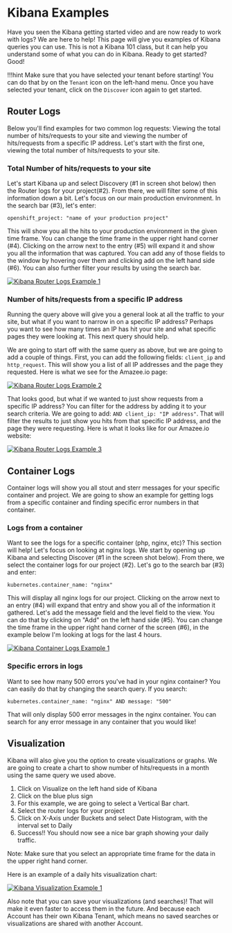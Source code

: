 # Kibana Examples

Have you seen the Kibana getting started video and are now ready to work with logs? We are here to help!  This page will give you examples of Kibana queries you can use.  This is not a Kibana 101 class, but it can help you understand some of what you can do in Kibana.  Ready to get started? Good!

!!!hint
    Make sure that you have selected your tenant before starting! You can do that by on the  ```Tenant``` icon on the left-hand menu.  Once you have selected your tenant, click on the ```Discover``` icon again to get started.

## Router Logs

Below you'll find examples for two common log requests: Viewing the total number of hits/requests to your site and viewing the number of hits/requests from a specific IP address. Let's start with the first one, viewing the total number of hits/requests to your site.

### Total Number of hits/requests to your site

Let's start Kibana up and select Discovery (#1 in screen shot below) then the Router logs for your project(#2).  From there, we will filter some of this information down a bit.  Let's focus on our main production environment.  In the search bar (#3), let's enter:

`openshift_project: "name of your production project"`

This will show you all the hits to your production environment in the given time frame.  You can change the time frame in the upper right hand corner (#4).  Clicking on the arrow next to the entry (#5) will expand it and show you all the information that was captured.  You can add any of those fields to the window by hovering over them and clicking add on the left hand side (#6).  You can also further filter your results by using the search bar.

[![Kibana Router Logs Example 1](/images/kibana_example1.png)](/images/kibana_example1.png)

### Number of hits/requests from a specific IP address

Running the query above will give you a general look at all the traffic to your site, but what if you want to narrow in on a specific IP address? Perhaps you want to see how many times an IP has hit your site and what specific pages they were looking at.  This next query should help.

We are going to start off with the same query as above, but we are going to add a couple of things.  First, you can add the following fields: `client_ip` and `http_request`.  This will show you a list of all IP addresses and the page they requested.  Here is what we see for the Amazee.io page:

[![Kibana Router Logs Example 2](/images/kibana_example2.png)](/images/kibana_example2.png)

That looks good, but what if we wanted to just show requests from a specific IP address? You can filter for the address by adding it to your search criteria.  We are going to add: `AND client_ip: "IP address"`.  That will filter the results to just show you hits from that specific IP address, and the page they were requesting.  Here is what it looks like for our Amazee.io website:

[![Kibana Router Logs Example 3](/images/kibana_example3.png)](/images/kibana_example3.png)


## Container Logs

Container logs will show you all stout and sterr messages for your specific container and project.  We are going to show an example for getting logs from a specific container and finding specific error numbers in that container.

### Logs from a container

Want to see the logs for a specific container (php, nginx, etc)? This section will help!  Let's focus on looking at nginx logs.  We start by opening up Kibana and selecting Discover (#1 in the screen shot below).  From there, we select the container logs for our project (#2).  Let's go to the search bar (#3) and enter:

`kubernetes.container_name: "nginx"`

This will display all nginx logs for our project.  Clicking on the arrow next to an entry (#4) will expand that entry and show you all of the information it gathered.  Let's add the message field and the level field to the view.  You can do that by clicking on "Add" on the left hand side (#5).  You can change the time frame in the upper right hand corner of the screen (#6), in the example below I'm looking at logs for the last 4 hours.

[![Kibana Container Logs Example 1](/images/kibana_example4.png)](/images/kibana_example4.png)

### Specific errors in logs

Want to see how many 500 errors you've had in your nginx container? You can easily do that by changing the search query.  If you search:

`kubernetes.container_name: "nginx" AND message: "500"`

That will only display 500 error messages in the nginx container.  You can search for any error message in any container that you would like!

## Visualization

Kibana will also give you the option to create visualizations or graphs.  We are going to create a chart to show number of hits/requests in a month using the same query we used above.

1.  Click on Visualize on the left hand side of Kibana
2.  Click on the blue plus sign
3.  For this example, we are going to select a Vertical Bar chart.
4.  Select the router logs for your project
5.  Click on X-Axis under Buckets and select Date Histogram, with the interval set to Daily
6.  Success!! You should now see a nice bar graph showing your daily traffic.

Note: Make sure that you select an appropriate time frame for the data in the upper right hand corner.

Here is an example of a daily hits visualization chart:

[![Kibana Visualization Example 1](/images/kibana_example5.png)](/images/kibana_example5.png)

Also note that you can save your visualizations (and searches)! That will make it even faster to access them in the future.  And because each Account has their own Kibana Tenant, which means no saved searches or visualizations are shared with another Account.

